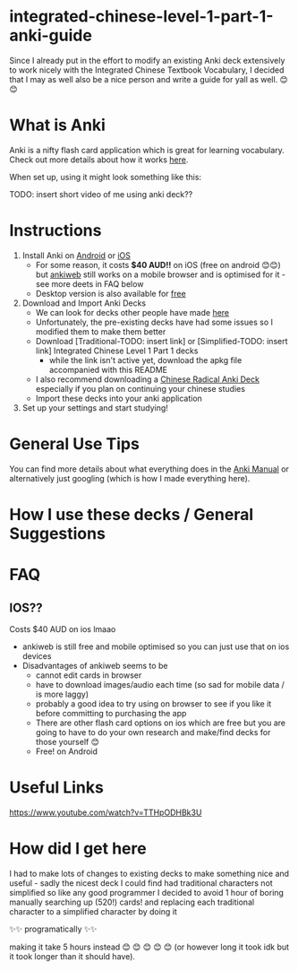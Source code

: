 # integrated-chinese-level-1-part-1-anki-guide

Since I already put in the effort to modify an existing Anki deck extensively to work nicely with the Integrated Chinese Textbook Vocabulary, I decided that I may as well also be a nice person and write a guide for yall as well. 
😊😊
# What is Anki
Anki is a nifty flash card application which is great for learning vocabulary. Check out more details about how it works [here](https://docs.ankiweb.net/background.html).

When set up, using it might look something like this:

TODO: insert short video of me using anki deck??
# Instructions
1. Install Anki on [Android](https://play.google.com/store/apps/details?id=com.ichi2.anki&hl=en&gl=US&pli=1) or [iOS](https://apps.apple.com/au/app/ankimobile-flashcards/id373493387)
   - For some reason, it costs **$40 AUD!!** on iOS (free on android 😊😊) but [ankiweb](https://ankiweb.net/decks) still works on a mobile browser and is optimised for it - see more deets in FAQ below
   - Desktop version is also available for [free](https://apps.ankiweb.net/)
2. Download and Import Anki Decks
   - We can look for decks other people have made [here](https://ankiweb.net/shared/decks)
   - Unfortunately, the pre-existing decks have had some issues so I modified them to make them better
   - Download [Traditional-TODO: insert link] or [Simplified-TODO: insert link] Integrated Chinese Level 1 Part 1 decks
     - while the link isn't active yet, download the apkg file accompanied with this README
   - I also recommend downloading a [Chinese Radical Anki Deck](https://ankiweb.net/shared/info/842457706) especially if you plan on continuing your chinese studies
   - Import these decks into your anki application
  3. Set up your settings and start studying!

# General Use Tips


You can find more details about what everything does in the [Anki Manual](https://docs.ankiweb.net/studying.html) or alternatively just googling (which is how I made everything here).

# How I use these decks / General Suggestions

# FAQ

IOS??
- 

Costs $40 AUD on ios lmaao
- ankiweb is still free and mobile optimised so you can just use that on ios devices
- Disadvantages of ankiweb seems to be
  - cannot edit cards in browser
  - have to download images/audio each time (so sad for mobile data / is more laggy)
  - probably a good idea to try using on browser to see if you like it before committing to purchasing the app
  - There are other flash card options on ios which are free but you are going to have to do your own research and make/find decks for those yourself 😊
  - Free! on Android 

# Useful Links

https://www.youtube.com/watch?v=TTHpODHBk3U

# How did I get here

I had to make lots of changes to existing decks to make something nice and useful - sadly the nicest deck I could find had traditional characters not simplified so like any good programmer I decided to avoid 1 hour of boring manually searching up (520!) cards! and replacing each traditional character to a simplified character by doing it 

✨✨ programatically ✨✨ 

making it take 5 hours instead 😊 😊 😊 😊 😊 (or however long it took idk but it took longer than it should have).
